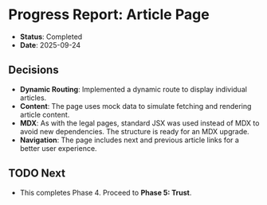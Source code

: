 # Progress Report: Article Page

-   **Status**: Completed
-   **Date**: 2025-09-24

## Decisions

-   **Dynamic Routing**: Implemented a dynamic route to display individual articles.
-   **Content**: The page uses mock data to simulate fetching and rendering article content.
-   **MDX**: As with the legal pages, standard JSX was used instead of MDX to avoid new dependencies. The structure is ready for an MDX upgrade.
-   **Navigation**: The page includes next and previous article links for a better user experience.

## TODO Next

-   This completes Phase 4. Proceed to **Phase 5: Trust**.